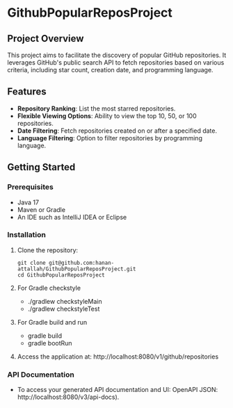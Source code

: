 # GithubPopularReposProject

## Project Overview
This project aims to facilitate the discovery of popular GitHub repositories. It leverages GitHub's public search API to fetch repositories based on various criteria, including star count, creation date, and programming language.

## Features
- **Repository Ranking**: List the most starred repositories.
- **Flexible Viewing Options**: Ability to view the top 10, 50, or 100 repositories.
- **Date Filtering**: Fetch repositories created on or after a specified date.
- **Language Filtering**: Option to filter repositories by programming language.

## Getting Started

### Prerequisites
- Java 17
- Maven or Gradle
- An IDE such as IntelliJ IDEA or Eclipse

### Installation
1. Clone the repository:
   ```shell
   git clone git@github.com:hanan-attallah/GithubPopularReposProject.git
   cd GithubPopularReposProject

2. For Gradle checkstyle
   - ./gradlew checkstyleMain
   - ./gradlew checkstyleTest
   
3. For Gradle build and run
   - gradle build
   - gradle bootRun

4. Access the application at:
    http://localhost:8080/v1/github/repositories

### API Documentation 
- To access your generated API documentation and UI:
  OpenAPI JSON: http://localhost:8080/v3/api-docs).
